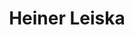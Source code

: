 ---
layout: home
title: Heiner Leiska
image: /img/LEISKA_200902b01.jpg
alt: Heiner Leiska
text:
    top: Text Top
    bottom: Text Bottom
---